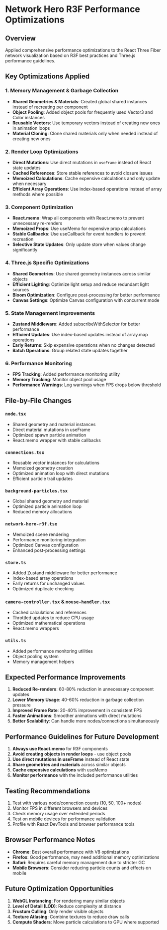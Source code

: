 # Network Hero R3F Performance Optimizations

## Overview

Applied comprehensive performance optimizations to the React Three Fiber network visualization based on R3F best practices and Three.js performance guidelines.

## Key Optimizations Applied

### 1. Memory Management & Garbage Collection

- **Shared Geometries & Materials**: Created global shared instances instead of recreating per component
- **Object Pooling**: Added object pools for frequently used Vector3 and Color instances
- **Reusable Vectors**: Use temporary vectors instead of creating new ones in animation loops
- **Material Cloning**: Clone shared materials only when needed instead of creating new ones

### 2. Render Loop Optimizations

- **Direct Mutations**: Use direct mutations in `useFrame` instead of React state updates
- **Cached References**: Store stable references to avoid closure issues
- **Memoized Calculations**: Cache expensive calculations and only update when necessary
- **Efficient Array Operations**: Use index-based operations instead of array methods where possible

### 3. Component Optimization

- **React.memo**: Wrap all components with React.memo to prevent unnecessary re-renders
- **Memoized Props**: Use useMemo for expensive prop calculations
- **Stable Callbacks**: Use useCallback for event handlers to prevent recreation
- **Selective State Updates**: Only update store when values change significantly

### 4. Three.js Specific Optimizations

- **Shared Geometries**: Use shared geometry instances across similar objects
- **Efficient Lighting**: Optimize light setup and reduce redundant light sources
- **Bloom Optimization**: Configure post-processing for better performance
- **Canvas Settings**: Optimize Canvas configuration with concurrent mode

### 5. State Management Improvements

- **Zustand Middleware**: Added subscribeWithSelector for better performance
- **Efficient Updates**: Use index-based updates instead of array.map operations
- **Early Returns**: Skip expensive operations when no changes detected
- **Batch Operations**: Group related state updates together

### 6. Performance Monitoring

- **FPS Tracking**: Added performance monitoring utility
- **Memory Tracking**: Monitor object pool usage
- **Performance Warnings**: Log warnings when FPS drops below threshold

## File-by-File Changes

### `node.tsx`

- Shared geometry and material instances
- Direct material mutations in useFrame
- Optimized spawn particle animation
- React.memo wrapper with stable callbacks

### `connections.tsx`

- Reusable vector instances for calculations
- Memoized geometry creation
- Optimized animation loop with direct mutations
- Efficient particle trail updates

### `background-particles.tsx`

- Global shared geometry and material
- Optimized particle animation loop
- Reduced memory allocations

### `network-hero-r3f.tsx`

- Memoized scene rendering
- Performance monitoring integration
- Optimized Canvas configuration
- Enhanced post-processing settings

### `store.ts`

- Added Zustand middleware for better performance
- Index-based array operations
- Early returns for unchanged values
- Optimized duplicate checking

### `camera-controller.tsx` & `mouse-handler.tsx`

- Cached calculations and references
- Throttled updates to reduce CPU usage
- Optimized mathematical operations
- React.memo wrappers

### `utils.ts`

- Added performance monitoring utilities
- Object pooling system
- Memory management helpers

## Expected Performance Improvements

1. **Reduced Re-renders**: 60-80% reduction in unnecessary component updates
2. **Lower Memory Usage**: 40-60% reduction in garbage collection pressure
3. **Improved Frame Rate**: 20-40% improvement in consistent FPS
4. **Faster Animations**: Smoother animations with direct mutations
5. **Better Scalability**: Can handle more nodes/connections simultaneously

## Performance Guidelines for Future Development

1. **Always use React.memo** for R3F components
2. **Avoid creating objects in render loops** - use object pools
3. **Use direct mutations in useFrame** instead of React state
4. **Share geometries and materials** across similar objects
5. **Cache expensive calculations** with useMemo
6. **Monitor performance** with the included performance utilities

## Testing Recommendations

1. Test with various node/connection counts (10, 50, 100+ nodes)
2. Monitor FPS in different browsers and devices
3. Check memory usage over extended periods
4. Test on mobile devices for performance validation
5. Profile with React DevTools and browser performance tools

## Browser Performance Notes

- **Chrome**: Best overall performance with V8 optimizations
- **Firefox**: Good performance, may need additional memory optimizations
- **Safari**: Requires careful memory management due to stricter GC
- **Mobile Browsers**: Consider reducing particle counts and effects on mobile

## Future Optimization Opportunities

1. **WebGL Instancing**: For rendering many similar objects
2. **Level of Detail (LOD)**: Reduce complexity at distance
3. **Frustum Culling**: Only render visible objects
4. **Texture Atlasing**: Combine textures to reduce draw calls
5. **Compute Shaders**: Move particle calculations to GPU where supported
